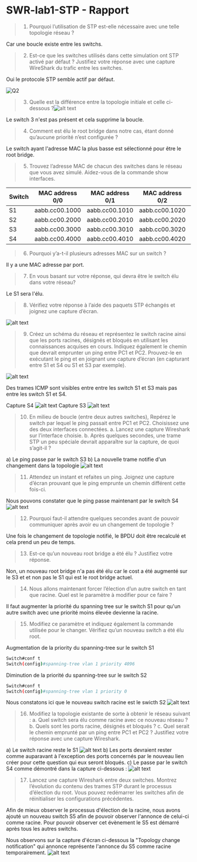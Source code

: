 # SWR-lab1-STP - Rapport
> 1. Pourquoi l’utilisation de STP est-elle nécessaire avec une telle topologie réseau ?

Car une boucle existe entre les switchs.

> 2. Est-ce que les switches utilisés dans cette simulation ont STP activé par défaut ? Justifiez votre réponse avec une capture WireShark du trafic entre les switches.

Oui le protocole STP semble actif par défaut.

![Q2](./screenshots/image.png)

> 3. Quelle est la différence entre la topologie initiale et celle ci-dessous ?![alt text](./screenshots/topo_q3.png)

Le switch 3 n'est pas présent et cela supprime la boucle.

> 4. Comment est élu le root bridge dans notre cas, étant donné qu’aucune priorité n’est configurée ? 

Le switch ayant l'adresse MAC la plus basse est sélectionné pour être le root bridge.

> 5. Trouvez l’adresse MAC de chacun des switches dans le réseau que vous avez simulé. Aidez-vous de la commande show interfaces.

| Switch | MAC address 0/0 | MAC address 0/1 | MAC address 0/2 |  MAC address 0/2 |
| ------- | ---------- | ---------- | ---------- | ------ |
| S1 | aabb.cc00.1000 | aabb.cc00.1010 | aabb.cc00.1020 | aabb.cc00.1030 |
| S2 | aabb.cc00.2000 | aabb.cc00.2010 | aabb.cc00.2020 | aabb.cc00.2030 |
| S3 | aabb.cc00.3000 | aabb.cc00.3010 | aabb.cc00.3020 | aabb.cc00.3030 |
| S4 | aabb.cc00.4000 | aabb.cc00.4010 | aabb.cc00.4020 | aabb.cc00.4030 |

> 6. Pourquoi y’a-t-il plusieurs adresses MAC sur un switch ?

Il y a une MAC adresse par port.

> 7. En vous basant sur votre réponse, qui devra être le switch élu dans votre réseau?

Le S1 sera l'élu.

> 8. Vérifiez votre réponse à l’aide des paquets STP échangés et joignez une capture d’écran.

![alt text](./screenshots/q8.png)

> 9. Créez un schéma du réseau et représentez le switch racine ainsi que les ports racines, désignés et bloqués en utilisant les connaissances acquises en cours. Indiquez également le chemin que devrait emprunter un ping entre PC1 et PC2. Prouvez-le en exécutant le ping et en joignant une capture d’écran (en capturant entre S1 et S4 ou S1 et S3 par exemple).

![alt text](./screenshots/q9_scheme.png)

Des trames ICMP sont visibles entre entre les switch S1 et S3 mais pas entre les switch S1 et S4.

Capture S4 ![alt text](./screenshots/q9_pingS4.png)
Capture S3 ![alt text](./screenshots/q9_pingS3.png)

> 10. En milieu de boucle (entre deux autres switches), Repérez le switch par lequel le ping passait entre PC1 et PC2. Choisissez une des deux interfaces connectées. 
> a. Lancez une capture Wireshark sur l’interface choisie. 
> b. Après quelques secondes, une trame STP un peu spéciale devrait apparaître sur la capture, de quoi s’agit-il ?

a) Le ping passe par le switch S3
b) La nouvelle trame notifie d'un changement dans la topologie 
![alt text](./screenshots/q10.png) 


> 11. Attendez un instant et refaites un ping. Joignez une capture d’écran prouvant que le ping emprunte un chemin différent cette fois-ci.

Nous pouvons constater que le ping passe maintenant par le switch S4
![alt text](./screenshots/q11.png) 

> 12.  Pourquoi faut-il attendre quelques secondes avant de pouvoir communiquer après avoir eu un changement de topologie ?

Une fois le changement de topologie notifié, le BPDU doit être recalculé et cela prend un peu de temps.

> 13.  Est-ce qu’un nouveau root bridge a été élu ? Justifiez votre réponse.

Non, un nouveau root bridge n'a pas été élu car le cost a été augmenté sur le S3 et et non pas le S1 qui est le root bridge actuel.

> 14.  Nous allons maintenant forcer l’élection d’un autre switch en tant que racine. Quel est le paramètre à modifier pour ce faire ?

Il faut augmenter la priorité du spanning tree sur le switch S1 pour qu'un autre switch avec une priorité moins élevée devienne la racine.

> 15.  Modifiez ce paramètre et indiquez également la commande utilisée pour le changer. Vérifiez qu’un nouveau switch a été élu root.

Augmentation de la priority du spanning-tree sur le switch S1
```bash
Switch#conf t
Switch(config)#spanning-tree vlan 1 priority 4096
```
Diminution de la priorité du spanning-tree sur le switch S2
```bash
Switch#conf t
Switch(config)#spanning-tree vlan 1 priority 0
```
Nous constatons ici que le nouveau switch racine est le swicth S2
![alt text](./screenshots/q15.png)

> 16.  Modifiez la topologie existante de sorte à obtenir le réseau suivant :
> a. Quel switch sera élu comme racine avec ce nouveau réseau ?
> b. Quels sont les ports racine, désignés et bloqués ?
> c. Quel serait le chemin emprunté par un ping entre PC1 et PC2 ? Justifiez votre réponse avec une capture Wireshark.

a) Le switch racine reste le S1 ![alt text](./screenshots/q16_a.png)
b) Les ports devraient rester comme auparavant à l'exception des ports concernés par le nouveau lien créer pour cette question qui eux seront bloqués.
c) Le passe par le switch S4 comme démontré dans la capture ci-dessous : ![alt text](./screenshots/q16_c.png)

> 17. Lancez une capture Wireshark entre deux switches. Montrez l’évolution du contenu des trames STP durant le processus d’élection du root. Vous pouvez redémarrer les switches afin de réinitialiser les configurations précédentes. 

Afin de mieux observer le processus d'élection de la racine, nous avons ajouté un nouveau switch S5 afin de pouvoir observer l'annonce de celui-ci comme racine. Pour pouvoir observer cet évènement le S5 est démarré après tous les autres switchs.

Nous observons sur la capture d'écran ci-dessous la "Topology change notification" qui annonce représente l'annonce du S5 comme racine temporairement.
![alt text](./screenshots/q17.png)
